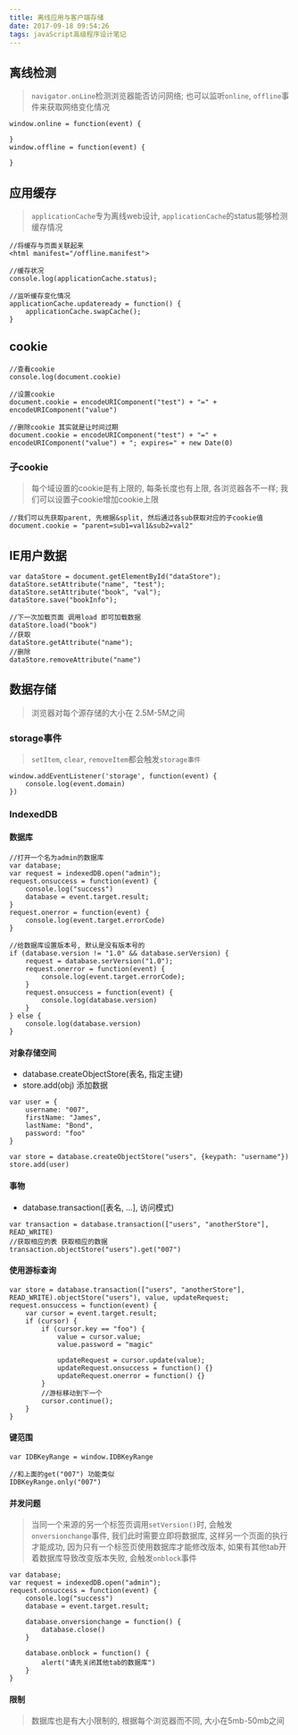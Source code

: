 ```yaml
---
title: 离线应用与客户端存储
date: 2017-09-18 09:54:26
tags: javaScript高级程序设计笔记
---
```

## 离线检测
> `navigator.onLine`检测浏览器能否访问网络; 也可以监听`online`, `offline`事件来获取网络变化情况

```
window.online = function(event) {

}
window.offline = function(event) {

}
```

## 应用缓存
> `applicationCache`专为离线web设计, `applicationCache`的status能够检测缓存情况

```
//将缓存与页面关联起来
<html manifest="/offline.manifest">

//缓存状况
console.log(applicationCache.status);

//监听缓存变化情况
applicationCache.updateready = function() {
	applicationCache.swapCache();
}
```

## cookie
```
//查看cookie
console.log(document.cookie)

//设置cookie
document.cookie = encodeURIComponent("test") + "=" + encodeURIComponent("value")

//删除cookie 其实就是让时间过期
document.cookie = encodeURIComponent("test") + "=" + encodeURIComponent("value") + "; expires=" + new Date(0)
```
### 子cookie
> 每个域设置的cookie是有上限的, 每条长度也有上限, 各浏览器各不一样; 我们可以设置子cookie增加cookie上限

```
//我们可以先获取parent, 先根据&split, 然后通过各sub获取对应的子cookie值
document.cookie = "parent=sub1=val1&sub2=val2"
```

## IE用户数据
```
var dataStore = document.getElementById("dataStore");
dataStore.setAttribute("name", "test");
dataStore.setAttribute("book", "val");
dataStore.save("bookInfo");

//下一次加载页面 调用load 即可加载数据
dataStore.load("book")
//获取
dataStore.getAttribute("name");
//删除
dataStore.removeAttribute("name")
```

## 数据存储
> 浏览器对每个源存储的大小在 2.5M-5M之间

### storage事件
> `setItem`, `clear`, `removeItem`都会触发`storage事件`

```
window.addEventListener('storage', function(event) {
	console.log(event.domain)
})
```

### IndexedDB
#### 数据库
```
//打开一个名为admin的数据库
var database;
var request = indexedDB.open("admin");
request.onsuccess = function(event) {
	console.log("success")
	database = event.target.result;
}
request.onerror = function(event) {
	console.log(event.target.errorCode)
}

//给数据库设置版本号, 默认是没有版本号的
if (database.version != "1.0" && database.serVersion) {
	request = database.serVersion("1.0");
	request.onerror = function(event) {
		console.log(event.target.errorCode);
	}
	request.onsuccess = function(event) {
		console.log(database.version)
	}
} else {
	console.log(database.version)
}
```

#### 对象存储空间
- database.createObjectStore(表名, 指定主键)
- store.add(obj) 添加数据
```
var user = {
	username: "007",
	firstName: "James",
	lastName: "Bond",
	password: "foo"
}

var store = database.createObjectStore("users", {keypath: "username"})
store.add(user)
```

#### 事物
- database.transaction([表名, ...], 访问模式)
```
var transaction = database.transaction(["users", "anotherStore"], READ_WRITE)
//获取相应的表 获取相应的数据
transaction.objectStore("users").get("007")
```

#### 使用游标查询
```
var store = database.transaction(["users", "anotherStore"], READ_WRITE).objectStore("users"), value, updateRequest;
request.onsuccess = function(event) {
	var cursor = event.target.result;
	if (cursor) {
		if (cursor.key == "foo") {
			value = cursor.value;
			value.password = "magic"

			updateRequest = cursor.update(value);
			updateRequest.onsuccess = function() {}
			updateRequest.onerror = function() {}
		}
		//游标移动到下一个
		cursor.continue();
	}
}
```

#### 键范围

```
var IDBKeyRange = window.IDBKeyRange

//和上面的get("007") 功能类似
IDBKeyRange.only("007")
```

#### 并发问题
> 当同一个来源的另一个标签页调用`setVersion()`时, 会触发`onversionchange`事件, 我们此时需要立即将数据库, 这样另一个页面的执行才能成功, 因为只有一个标签页使用数据库才能修改版本, 如果有其他tab开着数据库导致改变版本失败, 会触发`onblock`事件

```
var database;
var request = indexedDB.open("admin");
request.onsuccess = function(event) {
	console.log("success")
	database = event.target.result;

	database.onversionchange = function() {
		database.close()
	}

	database.onblock = function() {
		alert("请先关闭其他tab的数据库")
	}
}
```

#### 限制
> 数据库也是有大小限制的, 根据每个浏览器而不同, 大小在5mb-50mb之间
